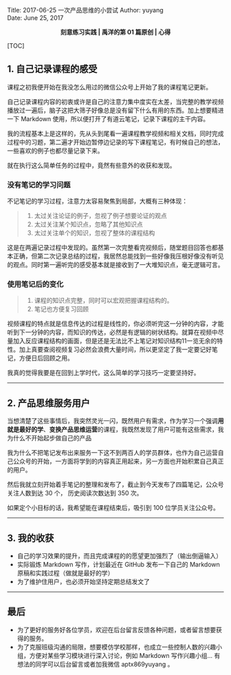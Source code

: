 Title:  2017-06-25 一次产品思维的小尝试
Author: yuyang  
Date:   June 25, 2017  


<p align="center"><strong> 刻意练习实践 | 禹洋的第 01 篇原创  | 心得</strong></p>



[TOC]


## 1. 自己记录课程的感受

课程之初我便开始在我没怎么用过的微信公众号上开始了我的课程笔记更新。

自己记录课程内容的初衷或许是自己的注意力集中度实在太差，当完整的教学视频播放过一遍后，脑子这把大筛子好像总是没有留下什么有用的东西。加上想要精进一下 Markdown 使用，所以便打开了有道云笔记，记录下课程的主干内容。

我的流程基本上是这样的，先从头到尾看一遍课程教学视频和相关文档，同时完成过程中的习题，第二遍才开始边暂停边记录的写下课程笔记，有时候自己的想法，一些喜欢的例子也都尽量记录下来。

就在执行这么简单任务的过程中，竟然有些意外的收获和发现。

### 没有笔记的学习问题
不记笔记的学习过程，注意力太容易聚焦到局部，大概有三种体现：
> 1. 太过关注论证的例子，忽视了例子想要论证的观点
> 2. 太过关注某个知识点，忽略了其他知识点
> 3. 太过关注单个的知识，忽视了整体的课程结构

这是在两遍记录过程中发现的。虽然第一次完整看完视频后，随堂题目回答也都基本正确，但第二次记录总结的过程，我居然总能找到一些好像我压根好像没有听见的观点。同时第一遍听完的感受基本就是接收到了一大堆知识点，毫无逻辑可言。

### 使用笔记后的变化
> 1. 课程的知识点完整，同时可以宏观把握课程结构的。
> 2. 笔记也方便复习回顾

视频课程的特点就是信息传达的过程是线性的，你必须听完这一分钟的内容，才能听到下一分钟的内容，而知识的传达，必然是有逻辑的树状结构。就算在视频中尽量加入反应课程结构的画面，但是还是无法比不上笔记对知识结构11一览无余的特性。加上真要查阅视频复习必然会浪费大量时间，所以更坚定了我一定要记好笔记，方便日后回顾之用。

我真的觉得我要是在回到上学时代，这么简单的学习技巧一定要坚持好。


- - - - 


## 2. 产品思维服务用户

当想清楚了这些事情后，我突然灵光一闪，既然用户有需求，作为学习一个强调**用就是最好的学**、**变换产品思维运营**的课程，我既然发现了用户可能有这些需求，我为什么不开始起步做自己的产品

我为什么不把笔记发布出来服务一下这不到两百人的学员群体，也作为自己运营自己公众号的开始，一方面将学到的内容真正用起来，另一方面也开始积累自己真正的用户。

然后我就立刻开始着手笔记的整理和发布了，截止到今天发布了四篇笔记，公众号关注人数到达 30 个，    历史阅读次数达到 350 次。

如果定个小目标的话，我希望能在课程结束后，吸引到 100 位学员关注公众号。


- - - - 


## 3. 我的收获
* 自己的学习效果的提升，而且完成课程的的愿望更加强烈了（输出倒逼输入）
* 实际锻炼 Markdown 写作，计划最近在 GitHub 发布一下自己的 Markdown 原稿和实践过程（做就是最好的学）
* 为了维护住用户，也必须开始坚持定期总结发文了

- - - - -

## 最后
* 为了更好的服务好各位学员，欢迎在后台留言反馈各种问题，或者留言想要获得的服务。
* 为了克服班级沟通的局限，想要模仿学校那样，也成立一些控制人数的兴趣小组，方便对某些学习模块进行深入讨论，例如 Markdown 写作兴趣小组... 有想法的同学可以后台留言或者加我微信 aptx869yuyang 。
